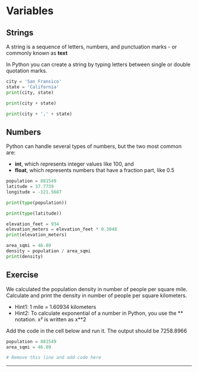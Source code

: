 # Variables

## Strings

A string is a sequence of letters, numbers, and punctuation marks - or commonly known as **text**

In Python you can create a string by typing letters between single or double quotation marks.


```python
city = 'San Fransico'
state = 'California'
print(city, state)
```


```python
print(city + state)
```


```python
print(city + ',' + state)
```

## Numbers

Python can handle several types of numbers, but the two most common are:

- **int**, which represents integer values like 100, and
- **float**, which represents numbers that have a fraction part, like 0.5



```python
population = 881549
latitude = 37.7739
longitude = -121.5687
```


```python
print(type(population))
```


```python
print(type(latitude))
```


```python
elevation_feet = 934
elevation_meters = elevation_feet * 0.3048
print(elevation_meters)
```


```python
area_sqmi = 46.89
density = population / area_sqmi
print(density)
```

## Exercise

We calculated the population density in number of people per square mile. Calculate and print the density in number of people per square kilometers.

- Hint1: 1 mile = 1.60934 kilometers
- Hint2: To calculate exponential of a number in Python, you use the ** notation. x² is written as x**2

Add the code in the cell below and run it. The output should be 7258.8966


```python
population = 881549
area_sqmi = 46.89

# Remove this line and add code here
```

----
